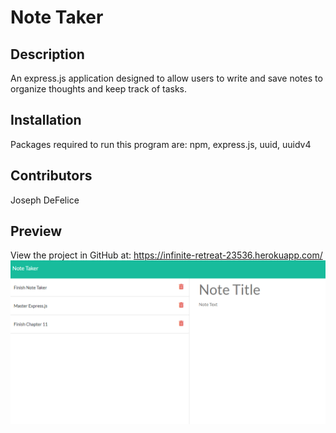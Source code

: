 
  # Note Taker 

  ## Description
  An express.js application designed to allow users to write and save notes to organize thoughts and keep track of tasks.
  
  ## Installation
  Packages required to run this program are: npm, express.js, uuid, uuidv4

  ## Contributors
  Joseph DeFelice

  ## Preview
  View the project in GitHub at: https://infinite-retreat-23536.herokuapp.com/
  ![](readme.png)